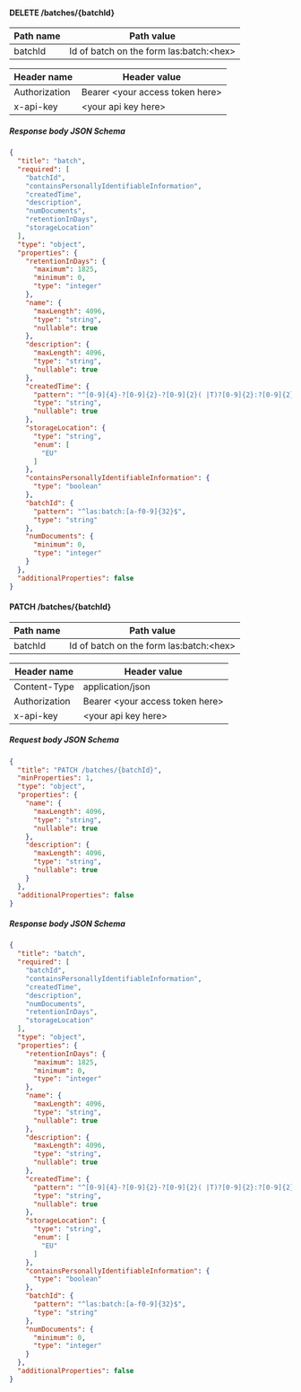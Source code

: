 #### DELETE /batches/{batchId}


| Path name | Path value |
| --- | --- |
| batchId | Id of batch on the form las:batch:&lt;hex&gt; |


| Header name | Header value |
| --- | --- |
| Authorization | Bearer &lt;your access token here&gt; |
| x-api-key | &lt;your api key here&gt; |








##### Response body JSON Schema
```json
{
  "title": "batch",
  "required": [
    "batchId",
    "containsPersonallyIdentifiableInformation",
    "createdTime",
    "description",
    "numDocuments",
    "retentionInDays",
    "storageLocation"
  ],
  "type": "object",
  "properties": {
    "retentionInDays": {
      "maximum": 1825,
      "minimum": 0,
      "type": "integer"
    },
    "name": {
      "maxLength": 4096,
      "type": "string",
      "nullable": true
    },
    "description": {
      "maxLength": 4096,
      "type": "string",
      "nullable": true
    },
    "createdTime": {
      "pattern": "^[0-9]{4}-?[0-9]{2}-?[0-9]{2}( |T)?[0-9]{2}:?[0-9]{2}:?[0-9]{2}(.[0-9]{1,6})?(Z|[+][0-9]{2}(:|)[0-9]{2})$",
      "type": "string",
      "nullable": true
    },
    "storageLocation": {
      "type": "string",
      "enum": [
        "EU"
      ]
    },
    "containsPersonallyIdentifiableInformation": {
      "type": "boolean"
    },
    "batchId": {
      "pattern": "^las:batch:[a-f0-9]{32}$",
      "type": "string"
    },
    "numDocuments": {
      "minimum": 0,
      "type": "integer"
    }
  },
  "additionalProperties": false
}
```


#### PATCH /batches/{batchId}


| Path name | Path value |
| --- | --- |
| batchId | Id of batch on the form las:batch:&lt;hex&gt; |


| Header name | Header value |
| --- | --- |
| Content-Type | application/json |
| Authorization | Bearer &lt;your access token here&gt; |
| x-api-key | &lt;your api key here&gt; |





##### Request body JSON Schema
```json
{
  "title": "PATCH /batches/{batchId}",
  "minProperties": 1,
  "type": "object",
  "properties": {
    "name": {
      "maxLength": 4096,
      "type": "string",
      "nullable": true
    },
    "description": {
      "maxLength": 4096,
      "type": "string",
      "nullable": true
    }
  },
  "additionalProperties": false
}
```


##### Response body JSON Schema
```json
{
  "title": "batch",
  "required": [
    "batchId",
    "containsPersonallyIdentifiableInformation",
    "createdTime",
    "description",
    "numDocuments",
    "retentionInDays",
    "storageLocation"
  ],
  "type": "object",
  "properties": {
    "retentionInDays": {
      "maximum": 1825,
      "minimum": 0,
      "type": "integer"
    },
    "name": {
      "maxLength": 4096,
      "type": "string",
      "nullable": true
    },
    "description": {
      "maxLength": 4096,
      "type": "string",
      "nullable": true
    },
    "createdTime": {
      "pattern": "^[0-9]{4}-?[0-9]{2}-?[0-9]{2}( |T)?[0-9]{2}:?[0-9]{2}:?[0-9]{2}(.[0-9]{1,6})?(Z|[+][0-9]{2}(:|)[0-9]{2})$",
      "type": "string",
      "nullable": true
    },
    "storageLocation": {
      "type": "string",
      "enum": [
        "EU"
      ]
    },
    "containsPersonallyIdentifiableInformation": {
      "type": "boolean"
    },
    "batchId": {
      "pattern": "^las:batch:[a-f0-9]{32}$",
      "type": "string"
    },
    "numDocuments": {
      "minimum": 0,
      "type": "integer"
    }
  },
  "additionalProperties": false
}
```

